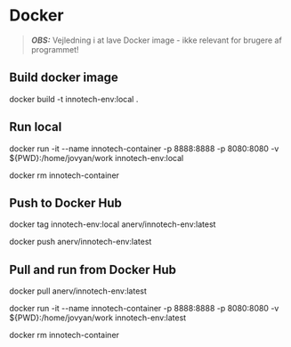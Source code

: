 # Docker

> ***OBS:*** Vejledning i at lave Docker image - ikke relevant for brugere af programmet!

## Build docker image

docker build -t innotech-env:local .  

## Run local

docker run -it --name innotech-container -p 8888:8888 -p 8080:8080 -v ${PWD}:/home/jovyan/work innotech-env:local

docker rm innotech-container

## Push to Docker Hub

docker tag innotech-env:local anerv/innotech-env:latest

docker push anerv/innotech-env:latest

## Pull and run from Docker Hub

docker pull anerv/innotech-env:latest

docker run -it --name innotech-container -p 8888:8888 -p 8080:8080 -v ${PWD}:/home/jovyan/work innotech-env:latest

docker rm innotech-container